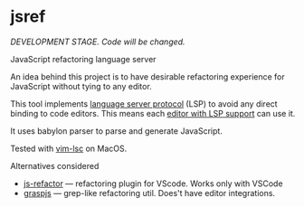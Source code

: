 # jsref

_DEVELOPMENT STAGE. Code will be changed._

JavaScript refactoring language server

An idea behind this project is to have desirable refactoring experience for JavaScript without tying to any editor.

This tool implements [language server protocol][ls] (LSP) to avoid any direct binding to code editors.
This means each [editor with LSP support][ls-page] can use it.

It uses babylon parser to parse and generate JavaScript.

Tested with [vim-lsc][vim-lsc] on MacOS.

Alternatives considered

* [js-refactor][js-refactor] — refactoring plugin for VScode. Works only with VSCode
* [graspjs][grasp] — grep-like refactoring util. Does't have editor integrations.

[js-refactor]: https://github.com/cmstead/js-refactor/blob/master/package.json
[babylon]: https://github.com/babel/babel/tree/master/packages/babylon
[lsc]: https://github.com/natebosch/vim-lsc
[jtl]: https://github.com/sourcegraph/javascript-typescript-langserver/blob/master/src/plugins.ts
[grasp]: http://www.graspjs.com/
[ls]: https://microsoft.github.io/language-server-protocol/
[ls-page]: https://langserver.org/
[vim-lsc]: https://github.com/natebosch/vim-lsc/tree/master/after/plugin
